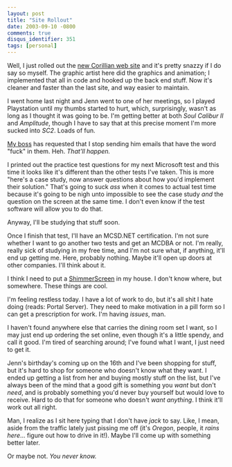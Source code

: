 ```yaml
---
layout: post
title: "Site Rollout"
date: 2003-09-10 -0800
comments: true
disqus_identifier: 351
tags: [personal]
---
```

Well, I just rolled out the [new Corillian web
site](http://www.corillian.com) and it's pretty snazzy if I do say so
myself. The graphic artist here did the graphics and animation; I
implemented that all in code and hooked up the back end stuff. Now it's
cleaner and faster than the last site, and way easier to maintain.

 I went home last night and Jenn went to one of her meetings, so I
played Playstation until my thumbs started to hurt, which, surprisingly,
wasn't as long as I thought it was going to be. I'm getting better at
both *Soul Calibur II* and *Amplitude*, though I have to say that at
this precise moment I'm more sucked into *SC2*. Loads of fun.

 [My boss](http://www.livejournal.com/users/gergs/) has requested that I
stop sending him emails that have the word "fuck" in them. Heh. *That'll
happen.*

 I printed out the practice test questions for my next Microsoft test
and this time it looks like it's different than the other tests I've
taken. This is more "here's a case study, now answer questions about how
you'd implement their solution." That's going to suck *ass* when it
comes to actual test time because it's going to be nigh unto impossible
to see the case study *and* the question on the screen at the same time.
I don't even know if the test software will allow you to do that.

 Anyway, I'll be studying that stuff soon.

 Once I finish that test, I'll have an MCSD.NET certification. I'm not
sure whether I want to go another two tests and get an MCDBA or not. I'm
really, really sick of studying in my free time, and I'm not sure what,
if anything, it'll end up getting me. Here, probably nothing. Maybe
it'll open up doors at other companies. I'll think about it.

 I think I need to put a [ShimmerScreen](http://www.shimmerscreen.com)
in my house. I don't know where, but somewhere. These things are cool.

 I'm feeling restless today. I have a lot of work to do, but it's all
shit I hate doing (reads: Portal Server). They need to make motivation
in a pill form so I can get a prescription for work. I'm having
*issues*, man.

 I haven't found anywhere else that carries the dining room set I want,
so I may just end up ordering the set online, even though it's a little
spendy, and call it good. I'm tired of searching around; I've found what
I want, I just need to get it.

 Jenn's birthday's coming up on the 16th and I've been shopping for
stuff, but it's hard to shop for someone who doesn't know what they
want. I ended up getting a list from her and buying mostly stuff on the
list, but I've always been of the mind that a good gift is something you
*want* but don't *need*, and is probably something you'd never buy
yourself but would love to receive. Hard to do that for someone who
doesn't *want anything*. I think it'll work out all right.

 Man, I realize as I sit here typing that I don't have *jack* to say.
Like, I mean, aside from the traffic lately just pissing me off (it's
*Oregon*, people, it *rains here*... figure out how to drive in it!).
Maybe I'll come up with something better later.

 Or maybe not. *You never know.*
